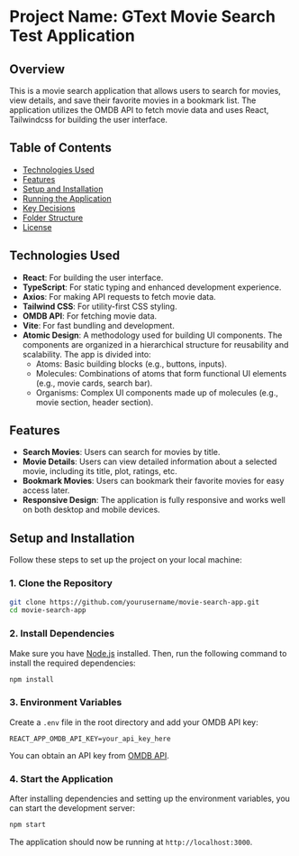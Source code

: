 
# Project Name: **GText Movie Search Test Application**

## Overview

This is a movie search application that allows users to search for movies, view details, and save their favorite movies in a bookmark list. The application utilizes the OMDB API to fetch movie data and uses React, Tailwindcss for building the user interface.

## Table of Contents

- [Technologies Used](#technologies-used)
- [Features](#features)
- [Setup and Installation](#setup-and-installation)
- [Running the Application](#running-the-application)
- [Key Decisions](#key-decisions)
- [Folder Structure](#folder-structure)
- [License](#license)

## Technologies Used

- **React**: For building the user interface.
- **TypeScript**: For static typing and enhanced development experience.
- **Axios**: For making API requests to fetch movie data.
- **Tailwind CSS**: For utility-first CSS styling.
- **OMDB API**: For fetching movie data.
- **Vite**: For fast bundling and development.
- **Atomic Design**: A methodology used for building UI components. The components are organized in a hierarchical structure for reusability and scalability. The app is divided into:
    - Atoms: Basic building blocks (e.g., buttons, inputs).
    - Molecules: Combinations of atoms that form functional UI elements (e.g., movie cards, search bar).
    - Organisms: Complex UI components made up of molecules (e.g., movie section, header section).

## Features

- **Search Movies**: Users can search for movies by title.
- **Movie Details**: Users can view detailed information about a selected movie, including its title, plot, ratings, etc.
- **Bookmark Movies**: Users can bookmark their favorite movies for easy access later.
- **Responsive Design**: The application is fully responsive and works well on both desktop and mobile devices.

## Setup and Installation

Follow these steps to set up the project on your local machine:

### 1. Clone the Repository
```bash
git clone https://github.com/yourusername/movie-search-app.git
cd movie-search-app
```

### 2. Install Dependencies
Make sure you have [Node.js](https://nodejs.org) installed. Then, run the following command to install the required dependencies:

```bash
npm install
```

### 3. Environment Variables
Create a `.env` file in the root directory and add your OMDB API key:

```env
REACT_APP_OMDB_API_KEY=your_api_key_here
```

You can obtain an API key from [OMDB API](http://www.omdbapi.com/).

### 4. Start the Application
After installing dependencies and setting up the environment variables, you can start the development server:

```bash
npm start
```

The application should now be running at `http://localhost:3000`.